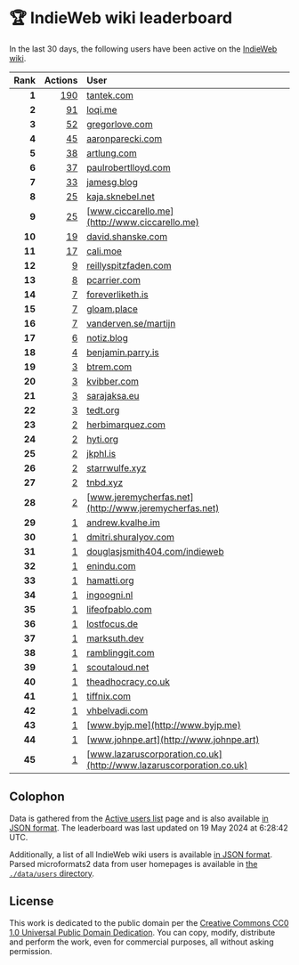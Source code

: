 # 🏆 IndieWeb wiki leaderboard

In the last 30 days, the following users have been active on the [IndieWeb wiki](https://indieweb.org).

| Rank | Actions | User |
|-----:|--------:|:-----|
| **1** | [190](https://indieweb.org/Special:Contributions/Tantek.com) | [tantek.com](http://tantek.com) |
| **2** | [91](https://indieweb.org/Special:Contributions/Loqi.me) | [loqi.me](http://loqi.me) |
| **3** | [52](https://indieweb.org/Special:Contributions/Gregorlove.com) | [gregorlove.com](http://gregorlove.com) |
| **4** | [45](https://indieweb.org/Special:Contributions/Aaronparecki.com) | [aaronparecki.com](http://aaronparecki.com) |
| **5** | [38](https://indieweb.org/Special:Contributions/Artlung.com) | [artlung.com](http://artlung.com) |
| **6** | [37](https://indieweb.org/Special:Contributions/Paulrobertlloyd.com) | [paulrobertlloyd.com](http://paulrobertlloyd.com) |
| **7** | [33](https://indieweb.org/Special:Contributions/Jamesg.blog) | [jamesg.blog](http://jamesg.blog) |
| **8** | [25](https://indieweb.org/Special:Contributions/Kaja.sknebel.net) | [kaja.sknebel.net](http://kaja.sknebel.net) |
| **9** | [25](https://indieweb.org/Special:Contributions/Www.ciccarello.me) | [www.ciccarello.me](http://www.ciccarello.me) |
| **10** | [19](https://indieweb.org/Special:Contributions/David.shanske.com) | [david.shanske.com](http://david.shanske.com) |
| **11** | [17](https://indieweb.org/Special:Contributions/Cali.moe) | [cali.moe](http://cali.moe) |
| **12** | [9](https://indieweb.org/Special:Contributions/Reillyspitzfaden.com) | [reillyspitzfaden.com](http://reillyspitzfaden.com) |
| **13** | [8](https://indieweb.org/Special:Contributions/Pcarrier.com) | [pcarrier.com](http://pcarrier.com) |
| **14** | [7](https://indieweb.org/Special:Contributions/Foreverliketh.is) | [foreverliketh.is](http://foreverliketh.is) |
| **15** | [7](https://indieweb.org/Special:Contributions/Gloam.place) | [gloam.place](http://gloam.place) |
| **16** | [7](https://indieweb.org/Special:Contributions/Vanderven.se_martijn) | [vanderven.se/martijn](http://vanderven.se/martijn) |
| **17** | [6](https://indieweb.org/Special:Contributions/Notiz.blog) | [notiz.blog](http://notiz.blog) |
| **18** | [4](https://indieweb.org/Special:Contributions/Benjamin.parry.is) | [benjamin.parry.is](http://benjamin.parry.is) |
| **19** | [3](https://indieweb.org/Special:Contributions/Btrem.com) | [btrem.com](http://btrem.com) |
| **20** | [3](https://indieweb.org/Special:Contributions/Kvibber.com) | [kvibber.com](http://kvibber.com) |
| **21** | [3](https://indieweb.org/Special:Contributions/Sarajaksa.eu) | [sarajaksa.eu](http://sarajaksa.eu) |
| **22** | [3](https://indieweb.org/Special:Contributions/Tedt.org) | [tedt.org](http://tedt.org) |
| **23** | [2](https://indieweb.org/Special:Contributions/Herbimarquez.com) | [herbimarquez.com](http://herbimarquez.com) |
| **24** | [2](https://indieweb.org/Special:Contributions/Hyti.org) | [hyti.org](http://hyti.org) |
| **25** | [2](https://indieweb.org/Special:Contributions/Jkphl.is) | [jkphl.is](http://jkphl.is) |
| **26** | [2](https://indieweb.org/Special:Contributions/Starrwulfe.xyz) | [starrwulfe.xyz](http://starrwulfe.xyz) |
| **27** | [2](https://indieweb.org/Special:Contributions/Tnbd.xyz) | [tnbd.xyz](http://tnbd.xyz) |
| **28** | [2](https://indieweb.org/Special:Contributions/Www.jeremycherfas.net) | [www.jeremycherfas.net](http://www.jeremycherfas.net) |
| **29** | [1](https://indieweb.org/Special:Contributions/Andrew.kvalhe.im) | [andrew.kvalhe.im](http://andrew.kvalhe.im) |
| **30** | [1](https://indieweb.org/Special:Contributions/Dmitri.shuralyov.com) | [dmitri.shuralyov.com](http://dmitri.shuralyov.com) |
| **31** | [1](https://indieweb.org/Special:Contributions/Douglasjsmith404.com_indieweb) | [douglasjsmith404.com/indieweb](http://douglasjsmith404.com/indieweb) |
| **32** | [1](https://indieweb.org/Special:Contributions/Enindu.com) | [enindu.com](http://enindu.com) |
| **33** | [1](https://indieweb.org/Special:Contributions/Hamatti.org) | [hamatti.org](http://hamatti.org) |
| **34** | [1](https://indieweb.org/Special:Contributions/Ingoogni.nl) | [ingoogni.nl](http://ingoogni.nl) |
| **35** | [1](https://indieweb.org/Special:Contributions/Lifeofpablo.com) | [lifeofpablo.com](http://lifeofpablo.com) |
| **36** | [1](https://indieweb.org/Special:Contributions/Lostfocus.de) | [lostfocus.de](http://lostfocus.de) |
| **37** | [1](https://indieweb.org/Special:Contributions/Marksuth.dev) | [marksuth.dev](http://marksuth.dev) |
| **38** | [1](https://indieweb.org/Special:Contributions/Ramblinggit.com) | [ramblinggit.com](http://ramblinggit.com) |
| **39** | [1](https://indieweb.org/Special:Contributions/Scoutaloud.net) | [scoutaloud.net](http://scoutaloud.net) |
| **40** | [1](https://indieweb.org/Special:Contributions/Theadhocracy.co.uk) | [theadhocracy.co.uk](http://theadhocracy.co.uk) |
| **41** | [1](https://indieweb.org/Special:Contributions/Tiffnix.com) | [tiffnix.com](http://tiffnix.com) |
| **42** | [1](https://indieweb.org/Special:Contributions/Vhbelvadi.com) | [vhbelvadi.com](http://vhbelvadi.com) |
| **43** | [1](https://indieweb.org/Special:Contributions/Www.byjp.me) | [www.byjp.me](http://www.byjp.me) |
| **44** | [1](https://indieweb.org/Special:Contributions/Www.johnpe.art) | [www.johnpe.art](http://www.johnpe.art) |
| **45** | [1](https://indieweb.org/Special:Contributions/Www.lazaruscorporation.co.uk) | [www.lazaruscorporation.co.uk](http://www.lazaruscorporation.co.uk) |


## Colophon

Data is gathered from the [Active users list](https://indieweb.org/Special:ActiveUsers) page and is also available [in JSON format](https://github.com/jgarber623/indieweb-wiki-leaderboard/blob/main/data/leaderboard.json). The leaderboard was last updated on 19 May 2024 at 6:28:42 UTC.

Additionally, a list of all IndieWeb wiki users is available [in JSON format](https://github.com/jgarber623/indieweb-wiki-leaderboard/blob/main/data/users.json). Parsed microformats2 data from user homepages is available in [the `./data/users` directory](https://github.com/jgarber623/indieweb-wiki-leaderboard/blob/main/data/users).

## License

This work is dedicated to the public domain per the [Creative Commons CC0 1.0 Universal Public Domain Dedication](https://creativecommons.org/publicdomain/zero/1.0/). You can copy, modify, distribute and perform the work, even for commercial purposes, all without asking permission.
